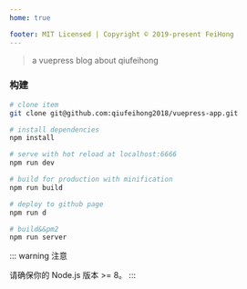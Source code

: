```yaml
---
home: true

footer: MIT Licensed | Copyright © 2019-present FeiHong
---
```


<template>
    <el-carousel type="card" height="200px" :interval=1000>
        <el-carousel-item v-for="(item,key) in arrPng" :key="key">
         <a :href='item.docLink'><img :src="item.pngLink" style="height: 100%;width: 100%;"/></a>
        </el-carousel-item>
    </el-carousel>
</template>

<script>
    export default {
        data() {
            return {
                arrPng: [
                    {
                        pngLink:'https://images.qiufeihong.top/mocha.png',
                        docLink:'https://www.qiufeihong.top/technical-summary/mocha/'
                    },
                    {
                        pngLink:'https://images.qiufeihong.top/gitlab.png',
                        docLink:'https://www.qiufeihong.top/technical-summary/gitlab/'
                    },{
                        pngLink:'https://images.qiufeihong.top/jk.jpeg',
                        docLink:'https://www.qiufeihong.top/technical-summary/jenkins/'
                    },{
                        pngLink:'https://images.qiufeihong.top/vuepress2.png',
                        docLink:'https://www.qiufeihong.top/technical-summary/vuepress/'
                    },{
                        pngLink:'https://images.qiufeihong.top/apidoc6.jpg',
                        docLink:'https://www.qiufeihong.top/technical-summary/apiDoc/'
                    },{
                        pngLink:'https://images.qiufeihong.top/nginx-ssl-https.jpg',
                        docLink:'https://www.qiufeihong.top/technical-summary/nginx-ssl-https/'
                    },{
                        pngLink:'https://images.qiufeihong.top/login.png',
                        docLink:'https://www.qiufeihong.top/technical-summary/navigation/'
                    }
                ]
            }
        }
    }
</script>

<style>
    .el-carousel__item h3 {
        color: #475669;
        font-size: 14px;
        opacity: 0.75;
        line-height: 200px;
        margin: 0;
    }

    .el-carousel__item:nth-child(2n) {
        background-color: #99a9bf;
    }

    .el-carousel__item:nth-child(2n+1) {
        background-color: #d3dce6;
    }
</style>

> a vuepress blog about qiufeihong

### 构建
```bash
# clone item
git clone git@github.com:qiufeihong2018/vuepress-app.git

# install dependencies
npm install 

# serve with hot reload at localhost:6666
npm run dev

# build for production with minification
npm run build

# deploy to github page
npm run d

# build&&pm2
npm run server
```

::: warning 注意

请确保你的 Node.js 版本 >= 8。
:::
